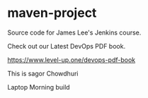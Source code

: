 # maven-project
Source code for James Lee's Jenkins course.

Check out our Latest DevOps PDF book.

https://www.level-up.one/devops-pdf-book


This is sagor Chowdhuri


Laptop
 Morning build